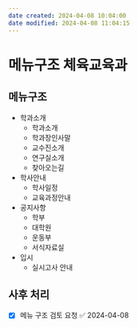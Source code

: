 ```yaml
---
date created: 2024-04-08 10:04:00
date modified: 2024-04-08 11:04:15
---
```


# 메뉴구조 체육교육과
## 메뉴구조
- 학과소개
	- 학과소개
	- 학과장인사말
	- 교수진소개
	- 연구실소개
	- 찾아오는길
- 학사안내
	- 학사일정
	- 교육과정안내
- 공지사항
	- 학부
	- 대학원
	- 운동부
	- 서식자료실
- 입시
	- 실시고사 안내
## 사후 처리
- [x] 메뉴 구조 검토 요청 ✅ 2024-04-08